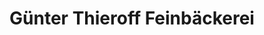 ---
title: "Günter Thieroff Feinbäckerei"
url: /neumark/guenter-thieroff-feinbaeckerei/
shop: Bäckerei
---